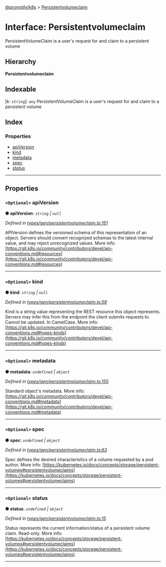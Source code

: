 [@promptly/k8s](../README.md) > [Persistentvolumeclaim](../interfaces/persistentvolumeclaim.md)

# Interface: Persistentvolumeclaim

PersistentVolumeClaim is a user's request for and claim to a persistent volume

## Hierarchy

**Persistentvolumeclaim**

## Indexable

\[k: `string`\]:&nbsp;`any`
PersistentVolumeClaim is a user's request for and claim to a persistent volume

## Index

### Properties

* [apiVersion](persistentvolumeclaim.md#apiversion)
* [kind](persistentvolumeclaim.md#kind)
* [metadata](persistentvolumeclaim.md#metadata)
* [spec](persistentvolumeclaim.md#spec)
* [status](persistentvolumeclaim.md#status)

---

## Properties

<a id="apiversion"></a>

### `<Optional>` apiVersion

**● apiVersion**: *`string` \| `null`*

*Defined in [types/gen/persistentvolumeclaim.ts:151](https://github.com/rzane/k8s/blob/67fb0bc/src/types/gen/persistentvolumeclaim.ts#L151)*

APIVersion defines the versioned schema of this representation of an object. Servers should convert recognized schemas to the latest internal value, and may reject unrecognized values. More info: [https://git.k8s.io/community/contributors/devel/api-conventions.md#resources](https://git.k8s.io/community/contributors/devel/api-conventions.md#resources)

___
<a id="kind"></a>

### `<Optional>` kind

**● kind**: *`string` \| `null`*

*Defined in [types/gen/persistentvolumeclaim.ts:59](https://github.com/rzane/k8s/blob/67fb0bc/src/types/gen/persistentvolumeclaim.ts#L59)*

Kind is a string value representing the REST resource this object represents. Servers may infer this from the endpoint the client submits requests to. Cannot be updated. In CamelCase. More info: [https://git.k8s.io/community/contributors/devel/api-conventions.md#types-kinds](https://git.k8s.io/community/contributors/devel/api-conventions.md#types-kinds)

___
<a id="metadata"></a>

### `<Optional>` metadata

**● metadata**: *`undefined` \| `object`*

*Defined in [types/gen/persistentvolumeclaim.ts:155](https://github.com/rzane/k8s/blob/67fb0bc/src/types/gen/persistentvolumeclaim.ts#L155)*

Standard object's metadata. More info: [https://git.k8s.io/community/contributors/devel/api-conventions.md#metadata](https://git.k8s.io/community/contributors/devel/api-conventions.md#metadata)

___
<a id="spec"></a>

### `<Optional>` spec

**● spec**: *`undefined` \| `object`*

*Defined in [types/gen/persistentvolumeclaim.ts:63](https://github.com/rzane/k8s/blob/67fb0bc/src/types/gen/persistentvolumeclaim.ts#L63)*

Spec defines the desired characteristics of a volume requested by a pod author. More info: [https://kubernetes.io/docs/concepts/storage/persistent-volumes#persistentvolumeclaims](https://kubernetes.io/docs/concepts/storage/persistent-volumes#persistentvolumeclaims)

___
<a id="status"></a>

### `<Optional>` status

**● status**: *`undefined` \| `object`*

*Defined in [types/gen/persistentvolumeclaim.ts:15](https://github.com/rzane/k8s/blob/67fb0bc/src/types/gen/persistentvolumeclaim.ts#L15)*

Status represents the current information/status of a persistent volume claim. Read-only. More info: [https://kubernetes.io/docs/concepts/storage/persistent-volumes#persistentvolumeclaims](https://kubernetes.io/docs/concepts/storage/persistent-volumes#persistentvolumeclaims)

___

